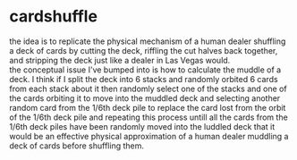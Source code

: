 # cardshuffle
the idea is to replicate the physical mechanism of a human dealer shuffling a deck of cards
by cutting the deck, riffling the cut halves back together, and stripping the deck
just like a dealer in Las Vegas would.  
the conceptual issue I've bumped into is how to calculate the muddle of a deck.
I think if I split the deck into 6 stacks and randomly orbited 6 cards from each stack about it
then randomly select one of the stacks and one of the cards orbiting it to move into the muddled deck
and selecting another random card from the 1/6th deck pile to replace the card lost from the orbit of the 1/6th deck pile
and repeating this process untill all the cards from the 1/6th deck piles have been randomly moved into the luddled deck
that it would be an effective physical approximation of a human dealer muddling a deck of cards before shuffling them.
